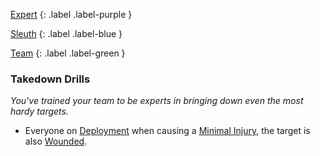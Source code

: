 
[Expert](Game/Expert-List)
{: .label .label-purple }

[Sleuth](Game/Sleuth)
{: .label .label-blue }

[Team](Game/Team-List)
{: .label .label-green }
### Takedown Drills
*You've trained your team to be experts in bringing down even the most hardy targets.*
* Everyone on [Deployment](Game/Deployment) when causing a [Minimal Injury](Game/Core/Injury#Minimal%20Injury), the target is also [Wounded](Game/Core/Effects#Wounded).